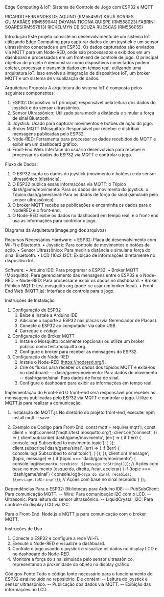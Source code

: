 Edge Computing & IoT: Sistema de Controle de Jogo com ESP32 e MQTT

RICARDO FERNANDES DE AQUINO (RM554597)
KAUÃ SOARES GUIMARÃES (RM559044)
DAYANA TICONA QUISPE (RM558023)
FABRINI SOARES(RM557813)
RICKELMYN DE SOUZA RUESCAS (RM556055)


Introdução
Este projeto consiste no desenvolvimento de um sistema IoT utilizando Edge
Computing para capturar dados de um joystick e um sensor ultrassônico
conectados a um ESP32. Os dados capturados são enviados via MQTT para um
Node-RED, onde são processados e exibidos em um dashboard e processados em
um front-end de controle de jogo.
O principal objetivo do projeto é demonstrar como dispositivos conectados
podem coletar, processar e transmitir dados em tempo real, utilizando uma
arquitetura IoT. Isso envolve a integração de dispositivos IoT, um broker MQTT e um
sistema de visualização de dados.


Arquitetura Proposta
A arquitetura do sistema IoT é composta pelos seguintes componentes:
1. ESP32: Dispositivo IoT principal, responsável pela leitura dos dados do
joystick e do sensor ultrassônico.
2. Sensor Ultrassônico: Utilizado para medir a distância e simular a força de
sinal Bluetooth.
3. Joystick: Usado para capturar movimentos e botões de ação do jogo.
4. Broker MQTT (Mosquitto): Responsável por receber e distribuir mensagens
publicadas pelo ESP32.
5. Node-RED: Ferramenta para processar os dados recebidos do MQTT e
exibir em um dashboard gráfico.
6. Front-End Web: Interface do usuário desenvolvida para receber e
processar os dados do ESP32 via MQTT e controlar o jogo.


Fluxo de Dados:
1. O ESP32 capta os dados do joystick (movimento e botões) e do sensor
ultrassônico (distância).
2. O ESP32 publica essas informações via MQTT:
o Tópico dash/game/movimento: Para os dados de movimento do
joystick.
o Tópico dash/game/sinal: Para os dados de força do sinal (simulado
pelo sensor ultrassônico).
3. O broker MQTT recebe as publicações e encaminha os dados para o NodeRED e o front-end.
4. O Node-RED exibe os dados no dashboard em tempo real, e o front-end
usa as informações para controlar o jogo.

Diagrama da Arquitetura(image.png dos arquivos)

Recursos Necessários
Hardware:
• ESP32: Placa de desenvolvimento com Wi-Fi e Bluetooth.
• Joystick: Para controle de movimentos e botões de ação.
• Sensor Ultrassônico: Para medir a distância e simular a força do sinal
Bluetooth.
• LCD (16x2 I2C): Exibição de informações diretamente no dispositivo IoT.

Software:
• Arduino IDE: Para programar o ESP32.
• Broker MQTT (Mosquitto): Para gerenciamento das mensagens entre o
ESP32 e o Node-RED.
• Node-RED: Para processar e exibir os dados no dashboard.
• Broker Público MQTT: test.mosquitto.org (pode-se usar um broker local).
• Front-End Web (MQTT.js): Interface de controle para o jogo.


Instruções de Instalação
1. Configuração do ESP32
    1. Baixe e instale a Arduino IDE.
    2. Adicione o suporte à ESP32 nas placas (via Gerenciador de Placas).
    3. Conecte o ESP32 ao computador via cabo USB.
    4. Carregue o código.
2. Configuração do Broker MQTT
    1. Instale o Mosquitto localmente (opcional) ou utilize um broker público
    como test.mosquitto.org.
    2. Configure o broker para receber as mensagens do ESP32.
3. Configuração do Node-RED
    1. Instale o Node-RED (https://nodered.org/).
    2. Crie os fluxos para receber os dados dos tópicos MQTT e exibi-los no
    dashboard:
    -- dash/game/movimento: Para dados do movimento.
    -- dash/game/sinal: Para dados de força de sinal.
    3. Configure o dashboard para exibir as informações em tempo real.


Implementação do Front-End
O front-end será responsável por receber as mensagens publicadas pelo ESP32
via MQTT e controlar o jogo. Utilize o MQTT.js para realizar a comunicação.

1. Instalação do MQTT.js
No diretório do projeto front-end, execute:
npm install mqtt --save

2. Exemplo de Código para Front-End:
const mqtt = require('mqtt');
const client = mqtt.connect('mqtt://test.mosquitto.org');
client.on('connect', () => {
 client.subscribe('dash/game/movimento', (err) => {
 if (!err) {
 console.log('Subscribed to movimento topic');
 }
 });
 client.subscribe('dash/game/sinal', (err) => {
 if (!err) {
 console.log('Subscribed to sinal topic');
 }
 });
});
client.on('message', (topic, message) => {
 if (topic === 'dash/game/movimento') {
 console.log(`Movimento recebido: ${message.toString()}`);
 // Ações com base no movimento (esquerda, direita, frear, acelerar)
 }
 if (topic === 'dash/game/sinal') {
 console.log(`Força do sinal recebida: ${message.toString()}`);
 // Ações com base no sinal recebido
 }
});.


Dependências
Para o ESP32:
    Bibliotecas para Arduino IDE:
    -- PubSubClient: Para comunicação MQTT.
    -- Wire: Para comunicação I2C com o LCD.
    -- Ultrasonic: Para leitura do sensor ultrassônico.
    -- LiquidCrystal_I2C: Para controle do display LCD via I2C.

Para o Front-End:
    Node.js e MQTT.js para comunicação com o broker MQTT.


Instruções de Uso
1. Conecte o ESP32 e configure a rede Wi-Fi.
2. Execute o Node-RED e visualize o dashboard.
3. Controle o jogo usando o joystick e visualize os dados no display LCD e no
dashboard do Node-RED.
4. Monitore a força do sinal simulada pelo sensor ultrassônico, representando
a proximidade do objeto no display gráfico.


Códigos-Fonte
    Todo o código fonte necessário para o funcionamento do ESP32 está
    incluído no repositório. Ele contém:
    -- Leitura do joystick e sensor ultrassônico.
    -- Publicação dos dados via MQTT.
    -- Exibição das informações no LCD.
